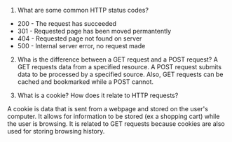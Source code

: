 1. What are some common HTTP status codes?
* 200 - The request has succeeded
* 301 - Requested page has been moved permantently
* 404 - Requested page not found on server
* 500 - Internal server error, no request made

2. Wha is the difference between a GET request and a POST request?
A GET requests data from a specified resource. A POST request submits data to be processed by a specified source. Also, GET requests can be cached and bookmarked while a POST cannot.

3. What is a cookie? How does it relate to HTTP requests?

A cookie is data that is sent from a webpage and stored on the user's computer. It allows for information to be stored (ex a shopping cart) while the user is browsing. It is related to GET requests because cookies are also used for storing browsing history.